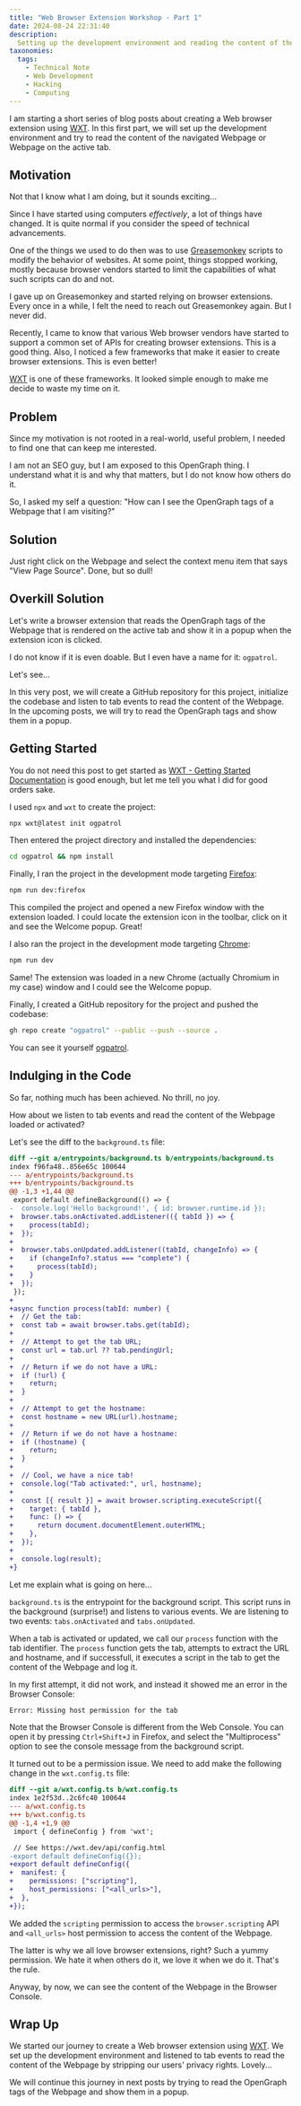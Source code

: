 ```yaml
---
title: "Web Browser Extension Workshop - Part 1"
date: 2024-08-24 22:31:40
description:
  Setting up the development environment and reading the content of the Webpage.
taxonomies:
  tags:
    - Technical Note
    - Web Development
    - Hacking
    - Computing
---
```


I am starting a short series of blog posts about creating a Web browser
extension using [WXT]. In this first part, we will set up the development
environment and try to read the content of the navigated Webpage or Webpage on
the active tab.

<!-- more -->

## Motivation

Not that I know what I am doing, but it sounds exciting...

Since I have started using computers _effectively_, a lot of things have
changed. It is quite normal if you consider the speed of technical advancements.

One of the things we used to do then was to use [Greasemonkey] scripts to modify
the behavior of websites. At some point, things stopped working, mostly because
browser vendors started to limit the capabilities of what such scripts can do
and not.

I gave up on Greasemonkey and started relying on browser extensions. Every once
in a while, I felt the need to reach out Greasemonkey again. But I never did.

Recently, I came to know that various Web browser vendors have started to
support a common set of APIs for creating browser extensions. This is a good
thing. Also, I noticed a few frameworks that make it easier to create browser
extensions. This is even better!

[WXT] is one of these frameworks. It looked simple enough to make me decide to
waste my time on it.

## Problem

Since my motivation is not rooted in a real-world, useful problem, I needed to
find one that can keep me interested.

I am not an SEO guy, but I am exposed to this OpenGraph thing. I understand what
it is and why that matters, but I do not know how others do it.

So, I asked my self a question: "How can I see the OpenGraph tags of a Webpage
that I am visiting?"

## Solution

Just right click on the Webpage and select the context menu item that says "View
Page Source". Done, but so dull!

## Overkill Solution

Let's write a browser extension that reads the OpenGraph tags of the Webpage
that is rendered on the active tab and show it in a popup when the extension
icon is clicked.

I do not know if it is even doable. But I even have a name for it: `ogpatrol`.

Let's see...

In this very post, we will create a GitHub repository for this project,
initialize the codebase and listen to tab events to read the content of the
Webpage. In the upcoming posts, we will try to read the OpenGraph tags and show
them in a popup.

## Getting Started

You do not need this post to get started as [WXT - Getting
Started Documentation] is good enough, but let me tell you what I did for good
orders sake.

I used `npx` and `wxt` to create the project:

```sh
npx wxt@latest init ogpatrol
```

Then entered the project directory and installed the dependencies:

```sh
cd ogpatrol && npm install
```

Finally, I ran the project in the development mode targeting [Firefox]:

```sh
npm run dev:firefox
```

This compiled the project and opened a new Firefox window with the extension
loaded. I could locate the extension icon in the toolbar, click on it and see
the Welcome popup. Great!

I also ran the project in the development mode targeting [Chrome]:

```sh
npm run dev
```

Same! The extension was loaded in a new Chrome (actually Chromium in my case)
window and I could see the Welcome popup.

Finally, I created a GitHub repository for the project and pushed the codebase:

```sh
gh repo create "ogpatrol" --public --push --source .
```

You can see it yourself [ogpatrol].

## Indulging in the Code

So far, nothing much has been achieved. No thrill, no joy.

How about we listen to tab events and read the content of the Webpage loaded or
activated?

Let's see the diff to the `background.ts` file:

```diff
diff --git a/entrypoints/background.ts b/entrypoints/background.ts
index f96fa48..856e65c 100644
--- a/entrypoints/background.ts
+++ b/entrypoints/background.ts
@@ -1,3 +1,44 @@
 export default defineBackground(() => {
-  console.log('Hello background!', { id: browser.runtime.id });
+  browser.tabs.onActivated.addListener(({ tabId }) => {
+    process(tabId);
+  });
+
+  browser.tabs.onUpdated.addListener((tabId, changeInfo) => {
+    if (changeInfo?.status === "complete") {
+      process(tabId);
+    }
+  });
 });
+
+async function process(tabId: number) {
+  // Get the tab:
+  const tab = await browser.tabs.get(tabId);
+
+  // Attempt to get the tab URL;
+  const url = tab.url ?? tab.pendingUrl;
+
+  // Return if we do not have a URL:
+  if (!url) {
+    return;
+  }
+
+  // Attempt to get the hostname:
+  const hostname = new URL(url).hostname;
+
+  // Return if we do not have a hostname:
+  if (!hostname) {
+    return;
+  }
+
+  // Cool, we have a nice tab!
+  console.log("Tab activated:", url, hostname);
+
+  const [{ result }] = await browser.scripting.executeScript({
+    target: { tabId },
+    func: () => {
+      return document.documentElement.outerHTML;
+    },
+  });
+
+  console.log(result);
+}
```

Let me explain what is going on here...

`background.ts` is the entrypoint for the background script. This script runs in
the background (surprise!) and listens to various events. We are listening to
two events: `tabs.onActivated` and `tabs.onUpdated`.

When a tab is activated or updated, we call our `process` function with the tab
identifier. The `process` function gets the tab, attempts to extract the URL and
hostname, and if successfull, it executes a script in the tab to get the content
of the Webpage and log it.

In my first attempt, it did not work, and instead it showed me an error in the
Browser Console:

```txt
Error: Missing host permission for the tab
```

Note that the Browser Console is different from the Web Console. You can open it
by pressing `Ctrl+Shift+J` in Firefox, and select the "Multiprocess" option to
see the console message from the background script.

It turned out to be a permission issue. We need to add make the following change
in the `wxt.config.ts` file:

```diff
diff --git a/wxt.config.ts b/wxt.config.ts
index 1e2f53d..2c6fc40 100644
--- a/wxt.config.ts
+++ b/wxt.config.ts
@@ -1,4 +1,9 @@
 import { defineConfig } from 'wxt';

 // See https://wxt.dev/api/config.html
-export default defineConfig({});
+export default defineConfig({
+  manifest: {
+    permissions: ["scripting"],
+    host_permissions: ["<all_urls>"],
+  },
+});
```

We added the `scripting` permission to access the `browser.scripting` API and
`<all_urls>` host permission to access the content of the Webpage.

The latter is why we all love browser extensions, right? Such a yummy
permission. We hate it when others do it, we love it when we do it. That's the
rule.

Anyway, by now, we can see the content of the Webpage in the Browser Console.

## Wrap Up

We started our journey to create a Web browser extension using [WXT]. We set up
the development environment and listened to tab events to read the content of
the Webpage by stripping our users' privacy rights. Lovely...

We will continue this journey in next posts by trying to read the OpenGraph tags
of the Webpage and show them in a popup.

<!-- REFERENCES -->

[Chrome]: https://www.google.com/chrome
[Firefox]: https://www.mozilla.org/en-US/firefox
[Greasemonkey]: https://www.greasespot.net
[WXT - Getting Started Documentation]:
  https://wxt.dev/get-started/introduction.html
[WXT]: https://wxt.dev
[ogpatrol]: https://github.com/vst/ogpatrol
